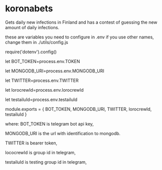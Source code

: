 # koronabets
Gets daily new infections in Finland and has a contest of guessing the new amount of daily infections.


these are variables you need to configure in .env
if you use other names, change them in ./utils/config.js

require('dotenv').config()

let BOT_TOKEN=process.env.TOKEN

let MONGODB_URI=process.env.MONGODB_URI

let TWITTER=process.env.TWITTER

let lorocrewId=process.env.lorocrewId

let testailuId=process.env.testailuId

module.exports = { BOT_TOKEN, MONGODB_URI, TWITTER, lorocrewId, testailuId }

where:
BOT_TOKEN is telegram bot api key,

MONGODB_URI is the url with identification to mongodb.

TWITTER is bearer token,

lococrewId is group id in telegram,

testailuId is testing group id in telegram,
